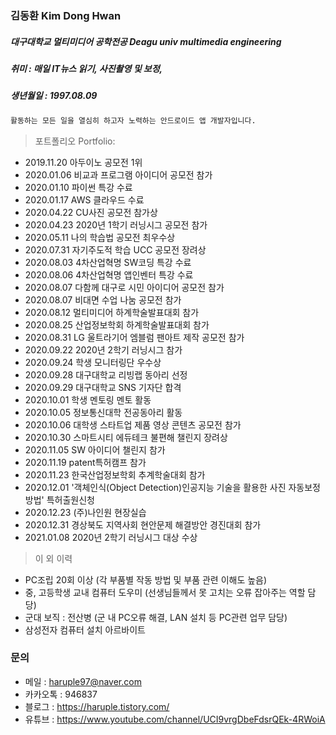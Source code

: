 ### 김동환 Kim Dong Hwan
##### 대구대학교 멀티미디어 공학전공 Deagu univ multimedia engineering
##### 취미 : 매일 IT뉴스 읽기, 사진촬영 및 보정, 
##### 생년월일 : 1997.08.09

```sh
활동하는 모든 일을 열심히 하고자 노력하는 안드로이드 앱 개발자입니다.
```


> 포트폴리오 Portfolio:
  - 2019.11.20 아두이노 공모전 1위
  - 2020.01.06 비교과 프로그램 아이디어 공모전 참가
  - 2020.01.10 파이썬 특강 수료
  - 2020.01.17 AWS 클라우드 수료
  - 2020.04.22 CU사진 공모전 참가상
  - 2020.04.23 2020년 1학기 러닝시그 공모전 참가
  - 2020.05.11 나의 학습법 공모전 최우수상
  - 2020.07.31 자기주도적 학습 UCC 공모전 장려상
  - 2020.08.03 4차산업혁명 SW코딩 특강 수료
  - 2020.08.06 4차산업혁명 앱인벤터 특강 수료
  - 2020.08.07 다함께 대구로 시민 아이디어 공모전 참가
  - 2020.08.07 비대면 수업 나눔 공모전 참가
  - 2020.08.12 멀티미디어 하계학술발표대회 참가
  - 2020.08.25 산업정보학회 하계학술발표대회 참가
  - 2020.08.31 LG 울트라기어 엠블럼 팬아트 제작 공모전 참가
  - 2020.09.22 2020년 2학기 러닝시그 참가
  - 2020.09.24 학생 모니터링단 우수상
  - 2020.09.28 대구대학교 리빙랩 동아리 선정
  - 2020.09.29 대구대학교 SNS 기자단 합격
  - 2020.10.01 학생 멘토링 멘토 활동
  - 2020.10.05 정보통신대학 전공동아리 활동
  - 2020.10.06 대학생 스타트업 제품 영상 콘텐츠 공모전 참가
  - 2020.10.30 스마트시티 에듀테크 불편해 챌린지 장려상
  - 2020.11.05 SW 아이디어 챌린지 참가
  - 2020.11.19 patent특허캠프 참가
  - 2020.11.23 한국산업정보학회 추계학술대회 참가
  - 2020.12.01 '객체인식(Object Detection)인공지능 기술을 활용한 사진 자동보정 방법' 특허출원신청
  - 2020.12.23 (주)나인원 현장실습
  - 2020.12.31 경상북도 지역사회 현안문제 해결방안 경진대회 참가
  - 2021.01.08 2020년 2학기 러닝시그 대상 수상

> 이 외 이력
- PC조립 20회 이상 (각 부품별 작동 방법 및 부품 관련 이해도 높음)
- 중, 고등학생 교내 컴퓨터 도우미 (선생님들께서 못 고치는 오류 잡아주는 역할 담당)
- 군대 보직 : 전산병 (군 내 PC오류 해결, LAN 설치 등 PC관련 업무 담당)
- 삼성전자 컴퓨터 설치 아르바이트


### 문의

  - 메일 : haruple97@naver.com
  - 카카오톡 : 946837
  - 블로그 : https://haruple.tistory.com/
  - 유튜브 : https://www.youtube.com/channel/UCI9vrgDbeFdsrQEk-4RWoiA



[//]: # (These are reference links used in the body of this note and get stripped out when the markdown processor does its job. There is no need to format nicely because it shouldn't be seen. Thanks SO - http://stackoverflow.com/questions/4823468/store-comments-in-markdown-syntax)


